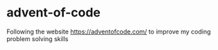 # advent-of-code
Following the website https://adventofcode.com/ to improve my coding problem solving skills
